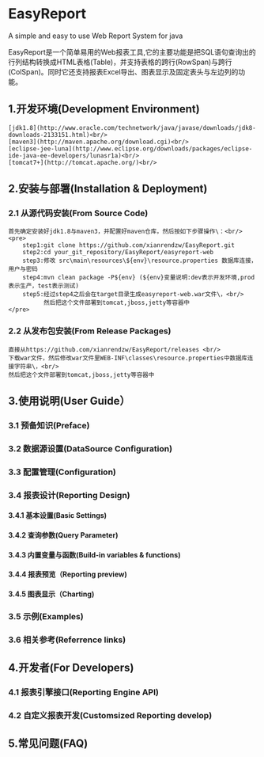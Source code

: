 EasyReport
==========

A simple and easy to use Web Report System for java

EasyReport是一个简单易用的Web报表工具,它的主要功能是把SQL语句查询出的行列结构转换成HTML表格(Table)，并支持表格的跨行(RowSpan)与跨行(ColSpan)。同时它还支持报表Excel导出、图表显示及固定表头与左边列的功能。

## 1.开发环境(Development Environment)
	[jdk1.8](http://www.oracle.com/technetwork/java/javase/downloads/jdk8-downloads-2133151.html)<br/>
	[maven3](http://maven.apache.org/download.cgi)<br/>
	[eclipse-jee-luna](http://www.eclipse.org/downloads/packages/eclipse-ide-java-ee-developers/lunasr1a)<br/>
	[tomcat7+](http://tomcat.apache.org/)<br/>
## 2.安装与部署(Installation & Deployment)
### 2.1 从源代码安装(From Source Code)
	首先确定安装好jdk1.8与maven3，并配置好maven仓库，然后按如下步骤操作\：<br/>
	<pre>
		step1:git clone https://github.com/xianrendzw/EasyReport.git
		step2:cd your_git_repository/EasyReport/easyreport-web
		step3:修改 src\main\resources\${env}\resource.properties 数据库连接，用户与密码
		step4:mvn clean package -P${env} (${env}变量说明:dev表示开发环境,prod表示生产，test表示测试)
		step5:经过step4之后会在target目录生成easyreport-web.war文件\，<br/>
		      然后把这个文件部署到tomcat,jboss,jetty等容器中
	</pre>
### 2.2 从发布包安装(From Release Packages)
	直接从https://github.com/xianrendzw/EasyReport/releases <br/>
	下载war文件，然后修改war文件里WEB-INF\classes\resource.properties中数据库连接字符串\，<br/>
	然后把这个文件部署到tomcat,jboss,jetty等容器中
	
## 3.使用说明(User Guide）

### 3.1 预备知识(Preface)
### 3.2 数据源设置(DataSource Configuration)
### 3.3 配置管理(Configuration)
### 3.4 报表设计(Reporting Design)
#### 3.4.1 基本设置(Basic Settings)
#### 3.4.2 查询参数(Query Parameter)
#### 3.4.3 内置变量与函数(Build-in variables & functions)
#### 3.4.4 报表预览（Reporting preview)
#### 3.4.5 图表显示（Charting)
### 3.5 示例(Examples)
### 3.6 相关参考(Referrence links)

## 4.开发者(For Developers)
### 4.1 报表引擎接口(Reporting Engine API)
### 4.2 自定义报表开发(Customsized Reporting develop)

## 5.常见问题(FAQ)
